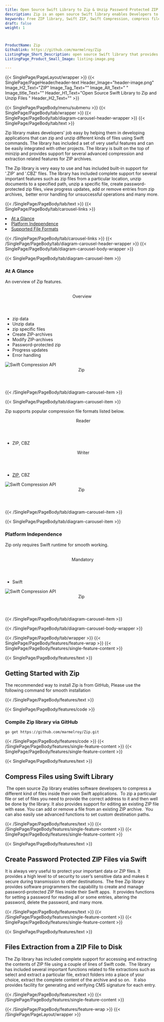 ```yaml
---
title: Open Source Swift Library to Zip & Unzip Password Protected ZIP Files
description: Zip is an open source Swift library enables Developers to Open, create, update, delete & extract ZIP files & Password Protected Archives inside Swift Apps.
keywords: Free ZIP library, Swift ZIP, Swift Compression, compress files, decompress files, ZIP Swift API, Swift compression Library, Open Source Swift Library, Swift  Zip programming, create  zip archives, Opening zip archives, Modify ZIP archives, save archive to a file, List zip archive, password protected ZIP archives
draft: false
weight: 1



ProductName: Zip
Githublink: https://github.com/marmelroy/Zip
ListingPage_Short_Description: open source Swift library that provides functionality for creating, managing & extracting archives with ease using Swift code.
ListingPage_Product_Small_Image: listing-image.png 

---
```


{{< SinglePage/PageLayout/wrapper >}}
{{< SinglePage/PageHeader/header-text
Header_Image="header-image.png"
Image_H2_Text="ZIP"
Image_Tag_Text=""
Image_Alt_Text=" "
Image_title_Text=""
Header_H1_Text="Open Source Swift Library to Zip and Unzip Files "
Header_H2_Text="" >}}

{{< SinglePage/PageBody/menu/submenu >}}
{{< SinglePage/PageBody/tab/wrapper >}}
{{< SinglePage/PageBody/tab/diagram-carousel-header-wrapper >}}
{{< SinglePage/PageBody/tab/text >}}



<p>Zip library makes developers' job easy by helping them in developing applications that can zip and unzip different kinds of files using Swift commands. The library has included a set of very useful features and can be easily integrated with other projects. The library is built on the top of minizip and provides support for several advanced compression and extraction related features for ZIP archives.</p>
<p>The Zip library is very easy to use and has included built-in support for '.ZIP' and '.CBZ' files. The library has included complete support for several important features such as zip files from a particular location, unzip documents to a specified path, unzip a specific file, create password-protected zip files, view progress updates, add or remove entries from zip archives,  better error handling for unsuccessful operations and many more.</p>

{{< /SinglePage/PageBody/tab/text >}}
{{< SinglePage/PageBody/tab/carousel-links >}}

<li data-target="#diagramcarousel" data-slide-to="0"><a href="#">At a Glance</a></li>
<li data-target="#diagramcarousel" data-slide-to="2"><a href="#">Platform Independence</a></li>
<li data-target="#diagramcarousel" data-slide-to="1"><a class="activetab" href="#">Supported File Formats</a></li>


{{< /SinglePage/PageBody/tab/carousel-links >}}
{{< /SinglePage/PageBody/tab/diagram-carousel-header-wrapper >}}
{{< SinglePage/PageBody/tab/diagram-carousel-body-wrapper >}}

{{< SinglePage/PageBody/tab/diagram-carousel-item >}}
<h3>At A Glance</h3>
<p>An overview of Zip features.</p>
<div class="diagram1 d1-poi">
<div class="d1-row">
<div class="d1-col d1-left"> </div>
<!--/left-->
<div class="d1-col d1-right"><header>Overview</header>
<ul>
<li>zip data</li>
<li>Unzip data</li>
<li>zip specific files</li>
<li>Create ZIP-archives</li>
<li>Modify ZIP-archives</li>
<li>Password-protected zip</li>
<li>Progress updates</li>
<li>Error handling</li>
</ul>
</div>
<!--/right--></div>
<!--/row-->
<div class="d1-logo"><img class="bg-lite" src='listing-image.png' alt="Swift Compression API"><header>Zip </header><footer><small></small></footer></div>
<!--/logo--></div>
<!--/diagram1-->
{{< /SinglePage/PageBody/tab/diagram-carousel-item >}}

{{< SinglePage/PageBody/tab/diagram-carousel-item >}}
<p>Zip supports popular compression file formats listed below.</p>
<div class="diagram1 d2  d1-poi">
<div class="d1-row">
<div class="d1-col d1-left"><header><i class="fa fa-arrows-v "> </i> Reader</header>
<ul>
<li>ZIP, CBZ</li>
</ul>
</div>
<!--/left-->
<div class="d1-col d1-right"><header><i class="fa  fa-long-arrow-down"> </i> Writer</header>
<ul>
<li><a href="https://wiki.fileformat.com/compression/zip/">ZIP</a>, CBZ</li>
</ul>
</div>
<!--/right--></div>
<!--/row-->
<div class="d1-logo"><img class="bg-lite" src='listing-image.png' alt="Swift Compression API"><header>Zip </header><footer><small></small></footer></div>
<!--/logo--></div>
<!--/diagram2-->
{{< /SinglePage/PageBody/tab/diagram-carousel-item >}}

{{< SinglePage/PageBody/tab/diagram-carousel-item >}}
<h3>Platform Independence</h3>
<p>Zip only requires Swift runtime for smooth working.</p>
<div class="diagram1 d1-poi">
<div class="d1-row">
<div class="d1-col d1-left"> </div>
<!--/left-->
<div class="d1-col d1-right"><header><i class="fa fa-cubes"> </i>Mandatory</header>
<ul>
<li>Swift</li>
</ul>
</div>
<!--/right--></div>
<!--/row-->
<div class="d1-logo"><img class="bg-lite" src='listing-image.png' alt="Swift Compression API"><header>Zip </header><footer><small></small></footer></div>
<!--/logo--></div>
<!--/diagram2 -->
{{< /SinglePage/PageBody/tab/diagram-carousel-item >}}

{{< /SinglePage/PageBody/tab/diagram-carousel-body-wrapper >}}

{{< /SinglePage/PageBody/tab/wrapper >}}
{{< SinglePage/PageBody/features/feature-wrap >}}
{{< SinglePage/PageBody/features/single-feature-content >}}

{{< SinglePage/PageBody/features/text >}}
<h2 class="h2title">Getting Started with Zip </h2>
<p>The recommended way to install Zip is from GitHub, Please use the following command for smooth installation</p>
{{< /SinglePage/PageBody/features/text >}}

{{< SinglePage/PageBody/features/code >}}
<h3>Compile Zip library via GitHub</h3>
<pre><code class="html">go get https://github.com/marmelroy/Zip.git<br></code></pre>


{{< /SinglePage/PageBody/features/code >}}
{{< /SinglePage/PageBody/features/single-feature-content >}}
{{< SinglePage/PageBody/features/single-feature-content >}}

{{< SinglePage/PageBody/features/text >}}
<h2 class="h2title">Compress Files using Swift Library</h2>
<p> The open source Zip library enables software developers to compress a different kind of files inside their own Swift applications.  To zip a particular file or set of files you need to provide the correct address to it and then well be done by the library. It also provides support for editing an existing ZIP file with ease. You can add or remove a file from an existing ZIP archive.  You can also easily use advanced functions to set custom destination paths.</p>

{{< /SinglePage/PageBody/features/text >}}
{{< /SinglePage/PageBody/features/single-feature-content >}}
{{< SinglePage/PageBody/features/single-feature-content >}}

{{< SinglePage/PageBody/features/text >}}
<h2 class="h2title">Create Password Protected ZIP Files via Swift</h2>
<p>It is always very useful to protect your important data or ZIP files. It provides a high level to of security to user’s sensitive data and makes it secure during transmission to other destinations.  The free Zip library provides software programmers the capability to create and manage password-protected ZIP files inside their Swift apps.  It provides functions for setting a password for reading all or some entries, altering the password, delete the password, and many more.</p>

{{< /SinglePage/PageBody/features/text >}}
{{< /SinglePage/PageBody/features/single-feature-content >}}
{{< SinglePage/PageBody/features/single-feature-content >}}

{{< SinglePage/PageBody/features/text >}}
<h2 class="h2title">Files Extraction from a ZIP File to Disk</h2>
<p>The Zip library has included complete support for accessing and extracting the contents of ZIP file using a couple of lines of Swift code.  The library has included several important functions related to file extractions such as select and extract a particular file, extract folders into a place of your choice, extract the complete content of the archive and so on.   It also provides facility for generating and verifying CMS signature for each entry.</p>

{{< /SinglePage/PageBody/features/text >}}
{{< /SinglePage/PageBody/features/single-feature-content >}}

{{< /SinglePage/PageBody/features/feature-wrap >}}
{{< /SinglePage/PageLayout/wrapper >}}